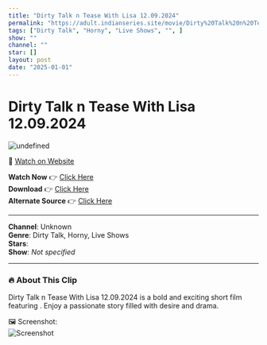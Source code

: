```yaml
---
title: "Dirty Talk n Tease With Lisa 12.09.2024"
permalink: "https://adult.indianseries.site/movie/Dirty%20Talk%20n%20Tease%20With%20Lisa%2012.09.2024"
tags: ["Dirty Talk", "Horny", "Live Shows", "", ]
show: ""
channel: ""
star: []
layout: post
date: "2025-01-01"
---
```


# Dirty Talk n Tease With Lisa 12.09.2024

![undefined](https://desisins.com/wp-content/uploads/2024/09/Dirty-Talk-n-Tease-Horny-Lisa-DesiSins.com_.jpg)

🔗 [Watch on Website](https://adult.indianseries.site/movie/Dirty%20Talk%20n%20Tease%20With%20Lisa%2012.09.2024)

**Watch Now** 👉 [Click Here](https://adult.indianseries.site/movie/Dirty%20Talk%20n%20Tease%20With%20Lisa%2012.09.2024)  
**Download** 👉 [Click Here](https://adult.indianseries.site/movie/Dirty%20Talk%20n%20Tease%20With%20Lisa%2012.09.2024)  
**Alternate Source** 👉 [Click Here](https://adult.indianseries.site/movie/Dirty%20Talk%20n%20Tease%20With%20Lisa%2012.09.2024)

---

**Channel**: Unknown  
**Genre**: Dirty Talk, Horny, Live Shows  
**Stars**:   
**Show**: *Not specified*

---

### 🔥 About This Clip

Dirty Talk n Tease With Lisa 12.09.2024 is a bold and exciting short film featuring . Enjoy a passionate story filled with desire and drama.
 
🖼️ Screenshot:  
![Screenshot](https://desisins.com/wp-content/uploads/2024/09/Dirty-Talk-n-Tease-Horny-Lisa-DesiSins.com_.jpg)
